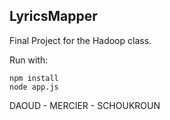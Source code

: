 ## LyricsMapper ##

Final Project for the Hadoop class.

Run with:

```
npm install
node app.js
```

DAOUD - MERCIER - SCHOUKROUN

